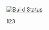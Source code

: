 [![Build Status](https://travis-ci.com/Bitok85/job4j_tracker.svg?branch=master)](https://travis-ci.com/Bitok85/job4j_tracker)

123